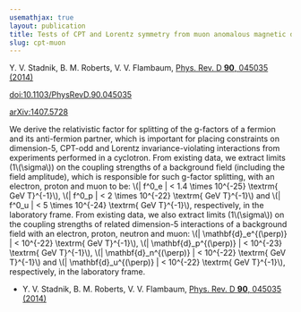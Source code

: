 ```yaml
---
usemathjax: true
layout: publication
title: Tests of CPT and Lorentz symmetry from muon anomalous magnetic dipole moment
slug: cpt-muon
---
```


Y. V. Stadnik, B. M. Roberts, V. V. Flambaum, [Phys. Rev. D **90**, 045035 (2014)](http://dx.doi.org/10.1103/PhysRevD.90.045035)

[doi:10.1103/PhysRevD.90.045035](http://dx.doi.org/10.1103/PhysRevD.90.045035)

[arXiv:1407.5728](http://arxiv.org/abs/1407.5728)

We derive the relativistic factor for splitting of the g-factors of a fermion and its anti-fermion partner, which is important for placing constraints on dimension-5, CPT-odd and Lorentz invariance-violating interactions from experiments performed in a cyclotron. From existing data, we extract limits (1\\(\sigma\\)) on the coupling strengths of a background field (including the field amplitude), which is responsible for such g-factor splitting, with an electron, proton and muon to be:
\\(| f^0_e | < 1.4 \times 10^{-25} \textrm{ GeV T}^{-1}\\),
\\(| f^0_p | < 2 \times 10^{-22} \textrm{ GeV T}^{-1}\\) and
\\(| f^0_u | < 5 \times 10^{-24} \textrm{ GeV T}^{-1}\\), respectively, in the laboratory frame. From existing data, we also extract limits (1\\(\sigma\\)) on the coupling strengths of related dimension-5 interactions of a background field with an electron, proton, neutron and muon:
\\(| \mathbf{d}_e^{(\perp)} | < 10^{-22} \textrm{ GeV T}^{-1}\\),
\\(| \mathbf{d}_p^{(\perp)} | < 10^{-23} \textrm{ GeV T}^{-1}\\),
\\(| \mathbf{d}_n^{(\perp)} | < 10^{-22} \textrm{ GeV T}^{-1}\\) and
\\(| \mathbf{d}_u^{(\perp)} | < 10^{-22} \textrm{ GeV T}^{-1}\\),
respectively, in the laboratory frame.

 * Y. V. Stadnik, B. M. Roberts, V. V. Flambaum, [Phys. Rev. D **90**, 045035 (2014)](http://dx.doi.org/10.1103/PhysRevD.90.045035)
